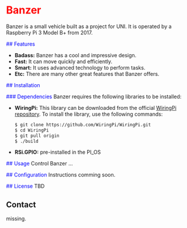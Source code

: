 # <span style="color:red">Banzer</span>



Banzer is a small vehicle built as a project for UNI. It is operated by a Raspberry Pi 3 Model B+ from 2017.


<span style="color: blue">## Features</span>

- **Badass:** Banzer has a cool and impressive design.
- **Fast:** It can move quickly and efficiently.
- **Smart:** It uses advanced technology to perform tasks.
- **Etc:** There are many other great features that Banzer offers.


<span style="color: blue">## Installation</span>


<span style="color: blue">### Dependencies</span>
Banzer requires the following libraries to be installed:

- **WiringPi:** This library can be downloaded from the official [WiringPi repository](https://github.com/WiringPi/WiringPi). To install the library, use the following commands:

  ```bash
  $ git clone https://github.com/WiringPi/WiringPi.git
  $ cd WiringPi
  $ git pull origin
  $ ./build

- **RSi.GPIO:** pre-installed in the PI_OS


<span style="color: blue">## Usage</span>
Control Banzer ...


<span style="color: blue">## Configuration</span>
Instructions comming soon.




<span style="color: blue">## License</span>
TBD

## Contact
missing.


